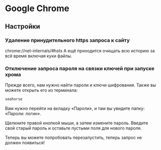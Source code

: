# Google Chrome

## Настройки

### Удаление принудительного https запроса к сайту

chrome://net-internals/#hsts
А ещё приходится очищать всю историю за всё время включая куки файлы.


### Отключение запроса пароля на связки ключей при запуске хрома

Прежде всего, нам нужно найти пароли и ключи шифрования. Также вы можете открыть
его из терминала:

```sh
seahorse
```

Вам нужно перейти на вкладку «Пароли», и там вы увидите папку: «Пароли: логин».

Щелкните правой кнопкой мыши, а затем измените пароль. Введите свой старый
пароль и оставьте пустыми поля для нового пароля.

Теперь вы можете попробовать перезапустить, теперь запрос не должен появиться!
